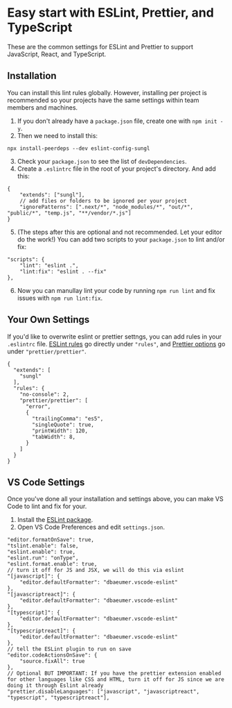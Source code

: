 # Easy start with ESLint, Prettier, and TypeScript

These are the common settings for ESLint and Prettier to support JavaScript, React, and TypeScript.

## Installation

You can install this lint rules globally. However, installing per project is recommended so your projects have the same settings within team members and machines.

1. If you don't already have a `package.json` file, create one with `npm init -y`.
2. Then we need to install this:

```
npx install-peerdeps --dev eslint-config-sungl
```

3. Check your `package.json` to see the list of `devDependencies`.
4. Create a `.eslintrc` file in the root of your project's directory. And add this:

```
{
    "extends": ["sungl"],
    // add files or folders to be ignored per your project
    "ignorePatterns": [".next/*", "node_modules/*", "out/*", "public/*", "temp.js", "**/vendor/*.js"]
}
```

5. (The steps after this are optional and not recommended. Let your editor do the work!) You can add two scripts to your `package.json` to lint and/or fix:

```
"scripts": {
    "lint": "eslint .",
    "lint:fix": "eslint . --fix"
},
```

6. Now you can manullay lint your code by running `npm run lint` and fix issues with `npm run lint:fix`.

## Your Own Settings

If you'd like to overwrite eslint or prettier settngs, you can add rules in your `.eslintrc` file.
[ESLint rules](https://eslint.org/docs/rules/) go directly under `"rules"`, and [Prettier options](https://prettier.io/docs/en/options.html) go under `"prettier/prettier"`.

```
{
  "extends": [
    "sungl"
  ],
  "rules": {
    "no-console": 2,
    "prettier/prettier": [
      "error",
      {
        "trailingComma": "es5",
        "singleQuote": true,
        "printWidth": 120,
        "tabWidth": 8,
      }
    ]
  }
}
```

## VS Code Settings

Once you've done all your installation and settings above, you can make VS Code to lint and fix for your.

1. Install the [ESLint package](https://marketplace.visualstudio.com/items?itemName=dbaeumer.vscode-eslint).
2. Open VS Code Preferences and edit `settings.json`.

```
"editor.formatOnSave": true,
"tslint.enable": false,
"eslint.enable": true,
"eslint.run": "onType",
"eslint.format.enable": true,
// turn it off for JS and JSX, we will do this via eslint
"[javascript]": {
    "editor.defaultFormatter": "dbaeumer.vscode-eslint"
},
"[javascriptreact]": {
    "editor.defaultFormatter": "dbaeumer.vscode-eslint"
},
"[typescript]": {
    "editor.defaultFormatter": "dbaeumer.vscode-eslint"
},
"[typescriptreact]": {
    "editor.defaultFormatter": "dbaeumer.vscode-eslint"
},
// tell the ESLint plugin to run on save
"editor.codeActionsOnSave": {
    "source.fixAll": true
},
// Optional BUT IMPORTANT: If you have the prettier extension enabled for other languages like CSS and HTML, turn it off for JS since we are doing it through Eslint already
"prettier.disableLanguages": ["javascript", "javascriptreact", "typescript", "typescriptreact"],
```
